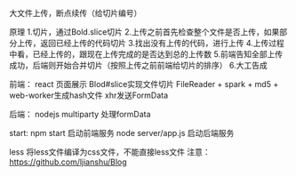 大文件上传，断点续传（给切片编号）

原理
1.切片，通过Bold.slice切片
2.上传之前首先检查整个文件是否上传，如果部分上传，返回已经上传的代码切片
3.找出没有上传的代码，进行上传
4.上传过程中看，已经上传的，跟现在上传完成的是否达到总的上传数
5.前端告知全部上传成功，后端则开始合并切片（按照上传之前前端给切片的排序）
6.大工告成

前端：
react 页面展示
Blod#slice实现文件切片
FileReader + spark + md5 + web-worker生成hash文件
xhr发送FormData

后端：
nodejs
multiparty 处理formData

start:
npm start 启动前端服务
node server/app.js 启动后端服务


less 
将less文件编译为css文件，不能直接less文件
注意：https://github.com/ljianshu/Blog
